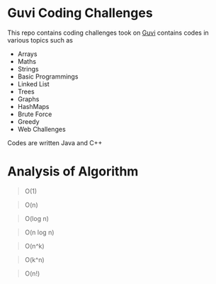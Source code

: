# Guvi Coding Challenges

This repo contains coding challenges took on [Guvi](https://www.guvi.in) contains codes in various topics such as 
* Arrays
* Maths 
* Strings 
* Basic Programmings 
* Linked List
* Trees
* Graphs
* HashMaps
* Brute Force 
* Greedy 
* Web Challenges

Codes are written Java and C++

# Analysis of Algorithm
> O(1)

> O(n)

> O(log n)

> O(n log n)
 
> O(n^k)

> O(k^n)

> O(n!)
